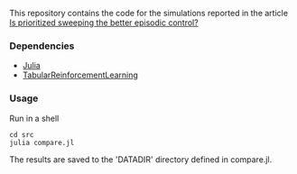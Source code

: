 This repository contains the code for the simulations reported in the article
[Is prioritized sweeping the better episodic control?](https://arxiv.org/abs/1711.06677)

### Dependencies
* [Julia](https://julialang.org/downloads)
* [TabularReinforcementLearning](https://github.com/jbrea/TabularReinforcementLearning.jl/)

### Usage
Run in a shell 

```shell
cd src
julia compare.jl
```

The results are saved to the 'DATADIR' directory defined in compare.jl.
